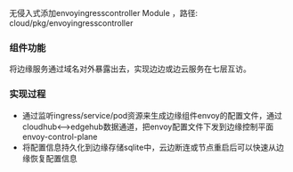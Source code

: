 无侵入式添加envoyingresscontroller Module ，路径: cloud/pkg/envoyingresscontroller

### 组件功能

将边缘服务通过域名对外暴露出去，实现边边或边云服务在七层互访。

### 实现过程

- 通过监听ingress/service/pod资源来生成边缘组件envoy的配置文件，通过cloudhub<-->edgehub数据通道，把envoy配置文件下发到边缘控制平面envoy-control-plane
- 将配置信息持久化到边缘存储sqlite中，云边断连或节点重启后可以快速从边缘恢复配置信息

